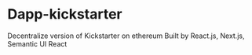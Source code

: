 # Dapp-kickstarter
Decentralize version of Kickstarter on ethereum
Built by React.js, Next.js, Semantic UI React
